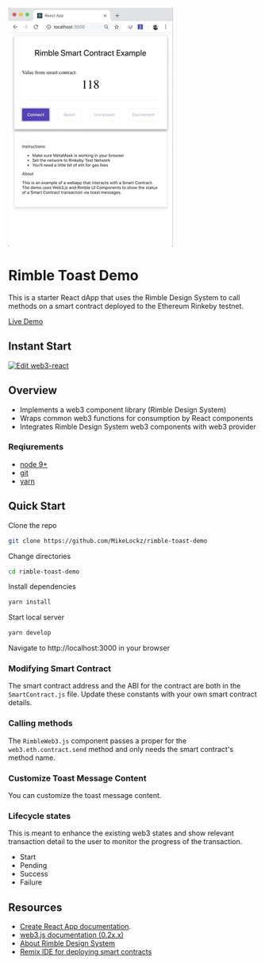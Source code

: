 ![Rimble Toast Demo](./_assets/giphy.webp)

# Rimble Toast Demo
This is a starter React dApp that uses the Rimble Design System to call methods on a smart contract deployed to the Ethereum Rinkeby testnet.

[Live Demo](https://mikelockz.github.io/rimble-toast-demo)

## Instant Start
[![Edit web3-react](https://codesandbox.io/static/img/play-codesandbox.svg)](https://codesandbox.io/s/github/MikeLockz/rimble-toast-demo)

## Overview
- Implements a web3 component library (Rimble Design System)
- Wraps common web3 functions for consumption by React components
- Integrates Rimble Design System web3 components with web3 provider

### Reqiurements
* [node 9+](https://nodejs.org/en/)
* [git](https://git-scm.com/downloads)
* [yarn](https://yarnpkg.com/en/docs/install)

## Quick Start
Clone the repo
```bash
git clone https://github.com/MikeLockz/rimble-toast-demo
```
Change directories
```bash
cd rimble-toast-demo
```

Install dependencies
```bash
yarn install
```

Start local server
```bash
yarn develop
```

Navigate to http://localhost:3000 in your browser

### Modifying Smart Contract

The smart contract address and the ABI for the contract are both in the `SmartContract.js` file. Update these constants with your own smart contract details.

### Calling methods

The `RimbleWeb3.js` component passes a proper for the `web3.eth.contract.send` method and only needs the smart contract's method name.

### Customize Toast Message Content

You can customize the toast message content.

### Lifecycle states

This is meant to enhance the existing web3 states and show relevant transaction detail to the user to monitor the progress of the transaction.

* Start
* Pending
* Success
* Failure

## Resources
* [Create React App documentation](https://facebook.github.io/create-react-app/docs/getting-started).
* [web3.js documentation (0.2x.x)](https://github.com/ethereum/wiki/wiki/JavaScript-API)
* [About Rimble Design System](https://rimble.consensys.design/)
* [Remix IDE for deploying smart contracts](https://remix.ethereum.org/)